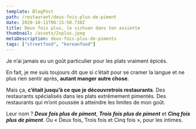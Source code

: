 ```yaml
---
template: BlogPost
path: /restaurant/deux-fois-plus-de-piment
date: 2020-10-11T06:15:50.738Z
title: Deux fois plus, le sichuan dans ton assiette
thumbnail: /assets/2xplus.jpeg
metaDescription: deux-fois-plus-de-piments
tags: ["streetfood", "koreanfood"]
---
```


Je n’ai jamais eu un goût particulier pour les plats vraiment épicés.

En fait, je me suis toujours dit que si c’était pour se cramer la langue et ne plus rien sentir après, **autant manger autre chose**.

Mais ça, **c’était jusqu’à ce que je découvretrois restaurants**. Des restaurants spécialisés dans les plats extrêmement pimentés. Des restaurants qui m’ont poussée à atteindre les limites de mon goût.

Leur nom ? **_Deux fois plus de piment_**, **_Trois fois plus de piment_** et **_Cinq fois plus de piment_**. Ou « Deux fois, Trois fois et Cinq fois », pour les intimes.

